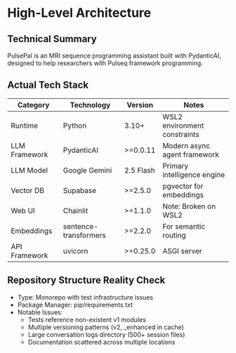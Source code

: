 # High-Level Architecture

## Technical Summary

PulsePal is an MRI sequence programming assistant built with PydanticAI, designed to help researchers with Pulseq framework programming.

## Actual Tech Stack

| Category      | Technology           | Version      | Notes                                    |
| ------------- | -------------------- | ------------ | ---------------------------------------- |
| Runtime       | Python               | 3.10+        | WSL2 environment constraints             |
| LLM Framework | PydanticAI           | >=0.0.11     | Modern async agent framework             |
| LLM Model     | Google Gemini        | 2.5 Flash    | Primary intelligence engine              |
| Vector DB     | Supabase             | >=2.5.0      | pgvector for embeddings                  |
| Web UI        | Chainlit             | >=1.1.0      | Note: Broken on WSL2                     |
| Embeddings    | sentence-transformers| >=2.2.0      | For semantic routing                     |
| API Framework | uvicorn              | >=0.25.0     | ASGI server                              |

## Repository Structure Reality Check

- Type: Monorepo with test infrastructure issues
- Package Manager: pip/requirements.txt
- Notable Issues:
  - Tests reference non-existent v1 modules
  - Multiple versioning patterns (v2, _enhanced in cache)
  - Large conversation logs directory (500+ session files)
  - Documentation scattered across multiple locations
